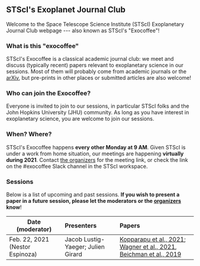## STScI's Exoplanet Journal Club

Welcome to the Space Telescope Science Institute (STScI) Exoplanetary Journal Club webpage --- also known as STScI's "Exocoffee"!


### What is this "exocoffee"

STScI's Exocoffee is a classical academic journal club: we meet and discuss (typically recent) papers relevant to exoplanetary science in our sessions. Most of them will probably come from academic journals or the [arXiv](https://arxiv.org/list/astro-ph.EP/recent), but pre-prints in other places or submitted articles are also welcome!

### Who can join the Exocoffee?

Everyone is invited to join to our sessions, in particular STScI folks and the John Hopkins University (JHU) community. As long as you have interest in exoplanetary science, you are welcome to join our sessions.

### When? Where?

STScI's Exocoffee happens **every other Monday at 9 AM**. Given STScI is under a work from home situation, our meetings are happening **virtually during 2021**. Contact [the organizers](mailto:nespinoza@stsci.edu) for the meeting link, or check the link on the #exocoffee Slack channel in the STScI workspace.

### Sessions

Below is a list of upcoming and past sessions. **If you wish to present a paper in a future session, please let the moderators or the [organizers](mailto:nespinoza@stsci.edu) 
know**!

| Date (moderator)                 | Presenters                         | Papers         |
| ---------------------------------|:---------------------------------- | :--------------|
| Feb. 22, 2021 (Nestor Espinoza)  | Jacob Lustig-Yaeger; Julien Girard | [Kopparapu et al., 2021](https://arxiv.org/abs/2102.05027); [Wagner et al., 2021](https://arxiv.org/abs/2102.05159), [Beichman et al., 2019](https://arxiv.org/abs/1910.09709) |





